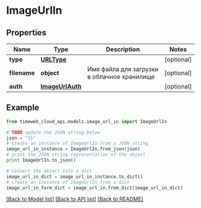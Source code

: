 # ImageUrlIn


## Properties
Name | Type | Description | Notes
------------ | ------------- | ------------- | -------------
**type** | [**URLType**](URLType.md) |  | [optional] 
**filename** | **object** | Имя файла для загрузки в облачное хранилище | [optional] 
**auth** | [**ImageUrlAuth**](ImageUrlAuth.md) |  | [optional] 

## Example

```python
from timeweb_cloud_api.models.image_url_in import ImageUrlIn

# TODO update the JSON string below
json = "{}"
# create an instance of ImageUrlIn from a JSON string
image_url_in_instance = ImageUrlIn.from_json(json)
# print the JSON string representation of the object
print ImageUrlIn.to_json()

# convert the object into a dict
image_url_in_dict = image_url_in_instance.to_dict()
# create an instance of ImageUrlIn from a dict
image_url_in_form_dict = image_url_in.from_dict(image_url_in_dict)
```
[[Back to Model list]](../README.md#documentation-for-models) [[Back to API list]](../README.md#documentation-for-api-endpoints) [[Back to README]](../README.md)


